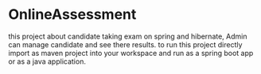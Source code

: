 # OnlineAssessment
this project about candidate taking exam on spring and hibernate, Admin can manage candidate and see there results. 
to run this project directly import as maven project into your workspace and run as a spring boot app or as a java application.

